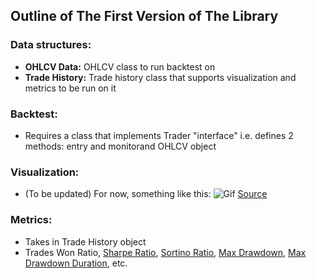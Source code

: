 ## Outline of The First Version of The Library

### **Data structures:**
* **OHLCV Data:** OHLCV class to run backtest on
* **Trade History:** Trade history class that supports visualization and metrics to be run on it
### **Backtest:**
* Requires a class that implements Trader "interface" i.e. defines 2 methods: entry and monitorand OHLCV object
### **Visualization:**
* (To be updated) For now, something like this:
![Gif](https://media1.giphy.com/media/SV1u3WJjoHMTsrAIB0/giphy.gif)
[Source](https://towardsdatascience.com/introduction-to-interactive-time-series-visualizations-with-plotly-in-python-d3219eb7a7af)
### **Metrics:**
* Takes in Trade History object
* Trades Won Ratio, [Sharpe Ratio](https://www.investopedia.com/terms/s/sharperatio.asp), [Sortino Ratio](https://www.investopedia.com/terms/s/sortinoratio.asp), [Max Drawdown](https://www.investopedia.com/terms/m/maximum-drawdown-mdd.asp), [Max Drawdown Duration](https://en.wikipedia.org/wiki/Drawdown_(economics)#Trading_definitions), etc.
